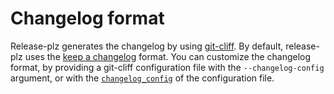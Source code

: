 # Changelog format

Release-plz generates the changelog by using [git-cliff](https://github.com/orhun/git-cliff).
By default, release-plz uses the
[keep a changelog](https://keepachangelog.com/en/1.1.0/) format.
You can customize the changelog format, by providing a git-cliff configuration
file with the `--changelog-config` argument, or with the
[`changelog_config`](config.md#the-changelog_config-field) of the configuration file.
